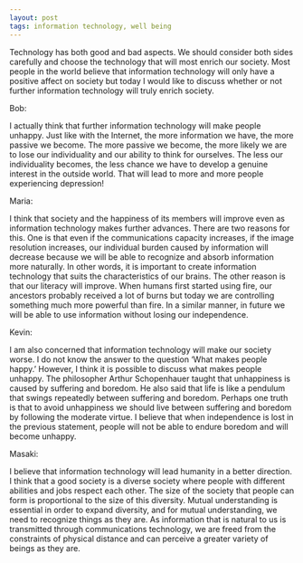 ```yaml
---
layout: post
tags: information technology, well being
---
```


Technology has both good and bad aspects. We should consider both sides carefully and choose the technology that will most enrich our society. Most people in the world believe that information technology will only have a positive affect on society but today I would like to discuss whether or not further information technology will truly enrich society.

Bob:

I actually think that further information technology will make people unhappy. Just like with the Internet, the more information we have, the more passive we become. The more passive we become, the more likely we are to lose our individuality and our ability to think for ourselves. The less our individuality becomes, the less chance we have to develop a genuine interest in the outside world. That will lead to more and more people experiencing depression!

Maria:

I think that society and the happiness of its members will improve even as information technology makes further advances. There are two reasons for this. One is that even if the communications capacity increases, if the image resolution increases, our individual burden caused by information will decrease because we will be able to recognize and absorb information more naturally. In other words, it is important to create information technology that suits the characteristics of our brains. The other reason is that our literacy will improve. When humans first started using fire, our ancestors probably received a lot of burns but today we are controlling something much more powerful than fire. In a similar manner, in future we will be able to use information without losing our independence.

Kevin:

I am also concerned that information technology will make our society worse. I do not know the answer to the question ‘What makes people happy.’ However, I think it is possible to discuss what makes people unhappy. The philosopher Arthur Schopenhauer taught that unhappiness is caused by suffering and boredom. He also said that life is like a pendulum that swings repeatedly between suffering and boredom. Perhaps one truth is that to avoid unhappiness we should live between suffering and boredom by following the moderate virtue. I believe that when independence is lost in the previous statement, people will not be able to endure boredom and will become unhappy.

Masaki:

I believe that information technology will lead humanity in a better direction. I think that a good society is a diverse society where people with different abilities and jobs respect each other. The size of the society that people can form is proportional to the size of this diversity. Mutual understanding is essential in order to expand diversity,
and for mutual understanding, we need to recognize things as they are. As information that is natural to us is transmitted through communications technology, we are freed from the constraints of physical distance and can perceive a greater variety of beings as they are.